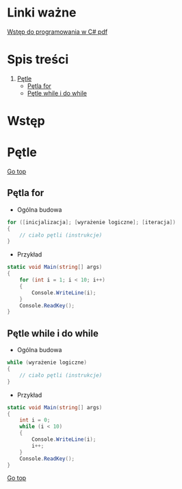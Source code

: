 # Linki ważne
[Wstęp do programowania w C# pdf](http://c-sharp.ue.katowice.pl/ksiazka/c_sharp_wer2_0.pdf)

# Spis treści 
1. [Pętle](#pętle)
    - [Pętla for](#pętla-for)
    - [Pętle while i do while](#pętle-while-i-do-while)



# Wstęp

# Pętle
[Go top](#spis-treści)

## Pętla for

- Ogólna budowa
```C#
for ([inicjalizacja]; [wyrażenie logiczne]; [iteracja])
{
    // ciało pętli (instrukcje)
}
```

- Przykład 

```C#
static void Main(string[] args)
{
    for (int i = 1; i < 10; i++)
    {
        Console.WriteLine(i);
    }
    Console.ReadKey();
}
```


## Pętle while i do while
- Ogólna budowa
```C#
while (wyrażenie logiczne)
{
    // ciało pętli (instrukcje)
}
```
- Przykład 
```C#
static void Main(string[] args)
{
    int i = 0;
    while (i < 10)
    {
        Console.WriteLine(i);
        i++;
    }
    Console.ReadKey();
}
```



[Go top](#spis-treści)